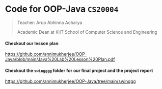 # Code for OOP-Java `CS20004 `


> Teacher: Arup Abhinna Acharya
> 
> Academic Dean at KIIT School of Computer Science and Engineering


#### Checkout our lesson plan

https://github.com/annimukherjee/OOP-Java/blob/main/Java%20Lab%20Lesson%20Plan.pdf


#### Checkout the `swingggg` folder for our final project and the project report

https://github.com/annimukherjee/OOP-Java/tree/main/swinggg
